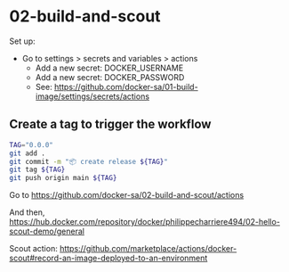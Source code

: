 # 02-build-and-scout

Set up:
- Go to settings > secrets and variables > actions
  - Add a new secret: DOCKER_USERNAME
  - Add a new secret: DOCKER_PASSWORD
  - See: https://github.com/docker-sa/01-build-image/settings/secrets/actions

## Create a tag to trigger the workflow

```bash
TAG="0.0.0"
git add .
git commit -m "📦 create release ${TAG}"
git tag ${TAG}
git push origin main ${TAG}
```

Go to https://github.com/docker-sa/02-build-and-scout/actions

And then, https://hub.docker.com/repository/docker/philippecharriere494/02-hello-scout-demo/general


Scout action: https://github.com/marketplace/actions/docker-scout#record-an-image-deployed-to-an-environment